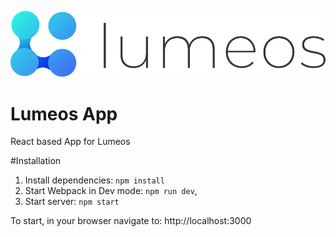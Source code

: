 <p align="center">
<img src="/client/dist/static/images/lumeos_logo.png" width="600">
</p>

# Lumeos App
React based App for Lumeos

#Installation
1. Install dependencies: `npm install`
2. Start Webpack in Dev mode: `npm run dev`,
3. Start server: `npm start`

To start, in your browser navigate to: http://localhost:3000
